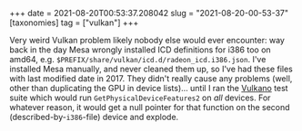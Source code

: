 +++
date = 2021-08-20T00:53:37.208042
slug = "2021-08-20-00-53-37"
[taxonomies]
tag = ["vulkan"]
+++

Very weird Vulkan problem likely nobody else would ever encounter:
way back in the day Mesa wrongly installed ICD definitions for i386 too on amd64, e.g. `$PREFIX/share/vulkan/icd.d/radeon_icd.i386.json`.
I've installed Mesa manually, and never cleaned them up, so I've had these files with last modified date in 2017.
They didn't really cause any problems (well, other than duplicating the GPU in device lists)…
until I ran the [Vulkano](https://github.com/vulkano-rs/vulkano) test suite which would run `GetPhysicalDeviceFeatures2` on *all* devices.
For whatever reason, it would get a null pointer for that function on the second (described-by-`i386`-file) device and explode.